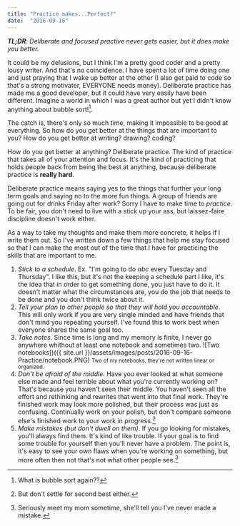 ```yaml
---
title: "Practice makes...Perfect?"
date:  "2016-09-16"
---
```


*__TL;DR__: Deliberate and focused practive never gets easier, but it does make you better.*

It could be my delusions, but I think I'm a pretty good coder and a pretty lousy writer. And that's no coincidence. I have spent a lot of time doing one and just praying that I wake up better at the other (I also get paid to code so that's a strong motivater, EVERYONE needs money). Deliberate practice has made me a good developer, but it could have very easily have been different. Imagine a world in which I was a great author but yet I didn't know anything about bubble sort![^1].

The catch is, there's only so much time, making it impossible to be good at everything. 
So how do you get better at the things that are important to you? How do you get better at writing? drawing? coding?

How do you get better at anything?
Deliberate practice. The kind of practice that takes all of your attention and focus. It's the kind of practicing that holds people back from being the best at anything, because deliberate practice is **really hard**.

Deliberate practice means saying yes to the things that further your long term goals and saying no to the more fun things. A group of friends are going out for drinks Friday after work? Sorry I have to make time to _practice_. To be fair, you don't need to live with a stick up your ass, but laissez-faire discipline doesn't work either.

As a way to take my thoughts and make them more concrete, it helps if I write them out. So I've written down a few things that help me stay focused so that I can make the most out of the time that I have for practicing the skills that are important to me.

1. _Stick to a schedule_. Ex. "I'm going to do _abc_ every Tuesday and Thursday". I like this, but it's not the keeping a schedule part I like, it's the idea that in order to get something done, you just have to do it. It doesn't matter what the circumstances are, you do the job that needs to be done and you don't think twice about it.
2. _Tell your plan to other people so that they will hold you accountable_. This will only work if you are very single minded and have friends that don't mind you repeating yourself. I've found this to work best when everyone shares the same goal too.
3. _Take notes_. Since time is long and my memory is finite, I never go anywhere whithout at least one notebook and sometimes two.
![Two notebooks])({{ site.url }}/assets/images/posts/2016-09-16-Practice/notebook.PNG)
<small>Two of my notebooks, they're not written linear or organized.</small>
4. _Don't be afraid of the middle_. Have you ever looked at what someone else made and feel terrible about what you're currently working on? That's because you haven't seen their middle. You haven't seen all the effort and rethinking and rewrites that went into that final work. They're finished work may look more polished, but their process was just as confusing. Continually work on your polish, but don't compare someone else's finished work to your work in progress.[^2]
5. _Make mistakes (but don't dwell on them)_. If you go looking for mistakes, you'll always find them. It's kind of like trouble. If your goal is to find some trouble for yourself then you'll never have a problem. The point is, it's easy to see your own flaws when you're working on something, but more often then not that's not what other people see.[^3]


[^1]: What is bubble sort again??
[^2]: But don't settle for second best either.
[^3]: Seriously meet my mom sometime, she'll tell you I've never made a mistake.
